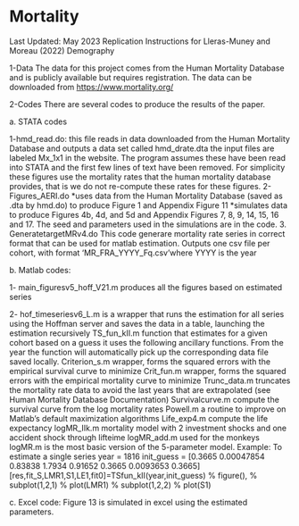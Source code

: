 # Mortality

Last Updated: May 2023
Replication Instructions for Lleras-Muney
and Moreau (2022) Demography


1-Data
The data for this project comes from the Human Mortality Database and is publicly available but
requires registration. The data can be downloaded from https://www.mortality.org/


2-Codes
There are several codes to produce the results of the paper.

a. STATA codes

1-hmd_read.do: this file reads in data downloaded from the Human Mortality Database and
outputs a data set called hmd_drate.dta
the input files are labeled Mx_1x1 in the website. The program assumes these have been read into
STATA and the first few lines of text have been removed.
For simplicity these figures use the mortality rates that the human mortality database provides, that
is we do not re-compute these rates for these figures.
2-Figures_AERI.do
*uses data from the Human Mortality Database (saved as .dta by hmd.do) to produce Figure 1 and
Appendix Figure 11
*simulates data to produce Figures 4b, 4d, and 5d and Appendix Figures 7, 8, 9, 14, 15, 16 and 17.
The seed and parameters used in the simulations are in the code.
3. GeneratetargetMRv4.do
This code generare mortality rate series in correct format that can be used for matlab
estimation. Outputs one csv file per cohort, with format ‘MR_FRA_YYYY_Fq.csv’where YYYY is the
year

b. Matlab codes:

1- main_figuresv5_hoff_V21.m produces all the figures based on estimated series

2- hof_timeseriesv6_L.m is a wrapper that runs the estimation for all series using the
Hoffman server and saves the data in a table, launching the estimation recursively
TS_fun_kII.m function that estimates for a given cohort based on a guess it
uses the following ancillary functions. From the year the function will automatically pick up the
corresponding data file saved locally.
Criterion_s.m wrapper, forms the squared errors with the empirical survival
curve to minimize
Crit_fun.m wrapper, forms the squared errors with the empirical mortality curve to
minimize
Trunc_data.m truncates the mortality rate data to avoid the last years that are
extrapolated (see Human Mortality Database Documentation)
Survivalcurve.m compute the survival curve from the log mortality rates
Powell.m a routine to improve on Matlab’s default maximization
algorithms
Life_exp4.m compute the life expectancy
logMR_IIk.m mortality model with 2 investment shocks and one accident
shock through lifteime
logMR_add.m used for the monkeys
logMR.m is the most basic version of the 5-parameter model.
Example: To estimate a single series
year = 1816
init_guess = [0.3665 0.00047854 0.83838 1.7934 0.91652 0.3665 0.0093653 0.3665]
[res,fit_S,LMR1,S1,LE1,fit0]=TSfun_kII(year,init_guess)
% figure(),
% subplot(1,2,1)
% plot(LMR1)
% subplot(1,2,2)
% plot(S1)

c. Excel code: Figure 13 is simulated in excel using the estimated parameters.
